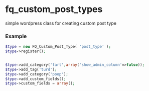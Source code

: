 # fq_custom_post_types
simple wordpress class for creating custom post type

### Example
```php
$type = new FQ_Custom_Post_Type( 'post_type' );
$type->register();


$type->add_category('fart',array('show_admin_column'=>false));
$type->add_tag('turd');
$type->add_category('poop');
$type->add_custom_fields();
$type->custom_fields = array();
```